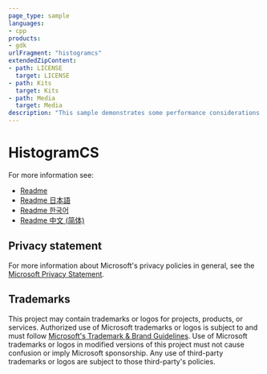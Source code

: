 ```yaml
---
page_type: sample
languages:
- cpp
products:
- gdk
urlFragment: "histogramcs"
extendedZipContent:
- path: LICENSE
  target: LICENSE
- path: Kits
  target: Kits
- path: Media
  target: Media
description: "This sample demonstrates some performance considerations for Compute Shaders on Xbox."
---
```


# HistogramCS

For more information see: 
- [Readme](https://github.com/microsoft/Xbox-GDK-Samples/blob/main/Samples/Graphics/HistogramCS/readme_en-us.md)
- [Readme 日本語](https://github.com/microsoft/Xbox-GDK-Samples/blob/main/Samples/Graphics/HistogramCS/readme_ja-jp.md)
- [Readme 한국어](https://github.com/microsoft/Xbox-GDK-Samples/blob/main/Samples/Graphics/HistogramCS/readme_ko-kr.md)
- [Readme 中文 (简体)](https://github.com/microsoft/Xbox-GDK-Samples/blob/main/Samples/Graphics/HistogramCS/readme_zh-cn.md)

## Privacy statement

For more information about Microsoft's privacy policies in general, see the [Microsoft Privacy Statement](https://privacy.microsoft.com/privacystatement/).

## Trademarks

This project may contain trademarks or logos for projects, products, or services. Authorized use of Microsoft trademarks or logos is subject to and must follow [Microsoft's Trademark & Brand Guidelines](https://www.microsoft.com/en-us/legal/intellectualproperty/trademarks/usage/general). Use of Microsoft trademarks or logos in modified versions of this project must not cause confusion or imply Microsoft sponsorship. Any use of third-party trademarks or logos are subject to those third-party's policies.
